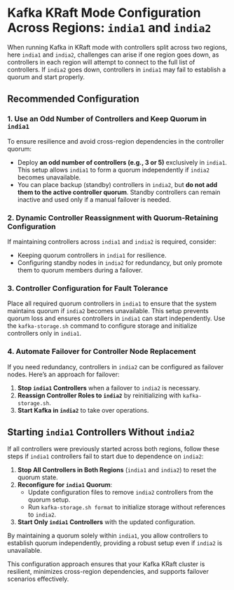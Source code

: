 # Kafka KRaft Mode Configuration Across Regions: `india1` and `india2`

When running Kafka in KRaft mode with controllers split across two regions, here `india1` and `india2`, challenges can arise if one region goes down, as controllers in each region will attempt to connect to the full list of controllers. If `india2` goes down, controllers in `india1` may fail to establish a quorum and start properly.

## Recommended Configuration

### 1. Use an Odd Number of Controllers and Keep Quorum in `india1`

To ensure resilience and avoid cross-region dependencies in the controller quorum:
- Deploy **an odd number of controllers (e.g., 3 or 5)** exclusively in `india1`. This setup allows `india1` to form a quorum independently if `india2` becomes unavailable.
- You can place backup (standby) controllers in `india2`, but **do not add them to the active controller quorum**. Standby controllers can remain inactive and used only if a manual failover is needed.

### 2. Dynamic Controller Reassignment with Quorum-Retaining Configuration

If maintaining controllers across `india1` and `india2` is required, consider:
- Keeping quorum controllers in `india1` for resilience.
- Configuring standby nodes in `india2` for redundancy, but only promote them to quorum members during a failover.

### 3. Controller Configuration for Fault Tolerance

Place all required quorum controllers in `india1` to ensure that the system maintains quorum if `india2` becomes unavailable. This setup prevents quorum loss and ensures controllers in `india1` can start independently. Use the `kafka-storage.sh` command to configure storage and initialize controllers only in `india1`.

### 4. Automate Failover for Controller Node Replacement

If you need redundancy, controllers in `india2` can be configured as failover nodes. Here’s an approach for failover:

1. **Stop `india1` Controllers** when a failover to `india2` is necessary.
2. **Reassign Controller Roles to `india2`** by reinitializing with `kafka-storage.sh`.
3. **Start Kafka in `india2`** to take over operations.

## Starting `india1` Controllers Without `india2`

If all controllers were previously started across both regions, follow these steps if `india1` controllers fail to start due to dependence on `india2`:

1. **Stop All Controllers in Both Regions** (`india1` and `india2`) to reset the quorum state.
2. **Reconfigure for `india1` Quorum**:
   - Update configuration files to remove `india2` controllers from the quorum setup.
   - Run `kafka-storage.sh format` to initialize storage without references to `india2`.
3. **Start Only `india1` Controllers** with the updated configuration.

By maintaining a quorum solely within `india1`, you allow controllers to establish quorum independently, providing a robust setup even if `india2` is unavailable.

This configuration approach ensures that your Kafka KRaft cluster is resilient, minimizes cross-region dependencies, and supports failover scenarios effectively.

